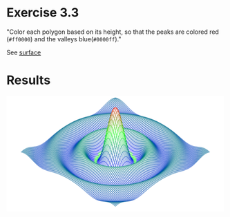# Exercise 3.3
"Color each polygon based on its height, so that the peaks are colored red (`#ff0000`) and the valleys blue(`#0000ff`)."

See [surface](https://github.com/masonelmore/gopl/blob/b9a3ac1f943c43dbc7c55ffe9d8201ee1f62a628/ch3/surface1/main.go)

# Results
![colored svg](svg/output.svg)
